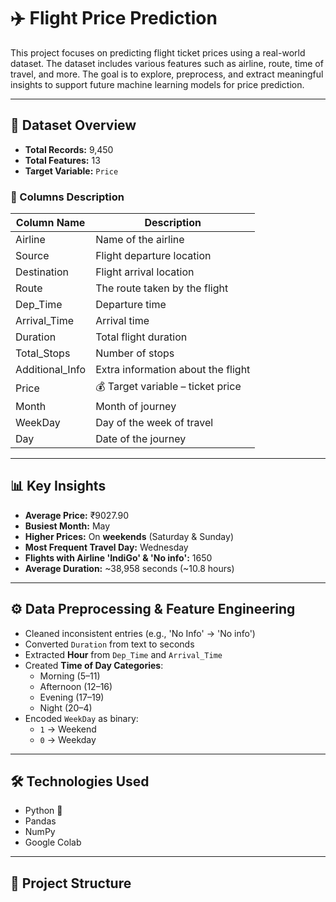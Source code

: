 # ✈️ Flight Price Prediction

This project focuses on predicting flight ticket prices using a real-world dataset. The dataset includes various features such as airline, route, time of travel, and more. The goal is to explore, preprocess, and extract meaningful insights to support future machine learning models for price prediction.

---

## 📂 Dataset Overview

- **Total Records:** 9,450  
- **Total Features:** 13  
- **Target Variable:** `Price`

### 📌 Columns Description

| Column Name       | Description                                      |
|-------------------|--------------------------------------------------|
| Airline           | Name of the airline                              |
| Source            | Flight departure location                        |
| Destination       | Flight arrival location                          |
| Route             | The route taken by the flight                    |
| Dep_Time          | Departure time                                   |
| Arrival_Time      | Arrival time                                     |
| Duration          | Total flight duration                            |
| Total_Stops       | Number of stops                                  |
| Additional_Info   | Extra information about the flight               |
| Price             | 💰 Target variable – ticket price                |
| Month             | Month of journey                                 |
| WeekDay           | Day of the week of travel                        |
| Day               | Date of the journey                              |

---

## 📊 Key Insights

- **Average Price:** ₹9027.90  
- **Busiest Month:** May  
- **Higher Prices:** On **weekends** (Saturday & Sunday)  
- **Most Frequent Travel Day:** Wednesday  
- **Flights with Airline 'IndiGo' & 'No info':** 1650  
- **Average Duration:** ~38,958 seconds (~10.8 hours)  

---

## ⚙️ Data Preprocessing & Feature Engineering

- Cleaned inconsistent entries (e.g., 'No Info' → 'No info')
- Converted `Duration` from text to seconds
- Extracted **Hour** from `Dep_Time` and `Arrival_Time`
- Created **Time of Day Categories**:
  - Morning (5–11)
  - Afternoon (12–16)
  - Evening (17–19)
  - Night (20–4)
- Encoded `WeekDay` as binary:  
  - `1` → Weekend  
  - `0` → Weekday

---

## 🛠️ Technologies Used

- Python 🐍
- Pandas
- NumPy
- Google Colab

---

## 📁 Project Structure


